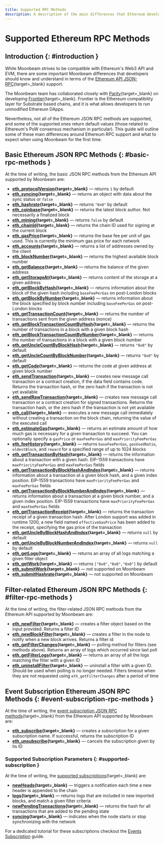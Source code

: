 ```yaml
---
title: Supported RPC Methods
description: A description of the main differences that Ethereum developers need to understand in terms of the Ethereum RPC support Moonbeam provides.
---
```


# Supported Ethereum RPC Methods

## Introduction {: #introduction }

While Moonbeam strives to be compatible with Ethereum's Web3 API and EVM, there are some important Moonbeam differences that developers should know and understand in terms of the [Ethereum API JSON-RPC](https://eth.wiki/json-rpc/API#json-rpc-methods){target=_blank} support.

The Moonbeam team has collaborated closely with [Parity](https://www.parity.io/){target=_blank} on developing [Frontier](/learn/features/eth-compatibility/#frontier){target=_blank}. Frontier is the Ethereum compatibility layer for Substrate based chains, and it is what allows developers to run unmodified Ethereum DApps.

Nevertheless, not all of the Ethereum JSON RPC methods are supported, and some of the supported ones return default values (those related to Ethereum's PoW consensus mechanism in particular). This guide will outline some of these main differences around Ethereum RPC support and what to expect when using Moonbeam for the first time.

## Basic Ethereum JSON RPC Methods {: #basic-rpc-methods }

At the time of writing, the basic JSON RPC methods from the Ethereum API supported by Moonbeam are:

 - **[eth_protocolVersion](https://eth.wiki/json-rpc/API#eth_protocolversion){target=_blank}** — returns `1` by default
 - **[eth_syncing](https://eth.wiki/json-rpc/API#eth_syncing){target=_blank}** — returns an object with data about the sync status or `false`
 - **[eth_hashrate](https://eth.wiki/json-rpc/API#eth_hashrate){target=_blank}** — returns `"0x0"` by default
 - **[eth_coinbase](https://eth.wiki/json-rpc/API#eth_coinbase){target=_blank}** — returns the latest block author. Not necessarily a finalized block
 - **[eth_mining](https://eth.wiki/json-rpc/API#eth_mining){target=_blank}** — returns `false` by default
 - **[eth_chainId](https://eth.wiki/json-rpc/API#eth_chainid){target=_blank}** — returns the chain ID used for signing at the current block
 - **[eth_gasPrice](https://eth.wiki/json-rpc/API#eth_gasprice){target=_blank}** — returns the base fee per unit of gas used. This is currently the minimum gas price for each network
 - **[eth_accounts](https://eth.wiki/json-rpc/API#eth_accounts){target=_blank}** — returns a list of addresses owned by the client
 - **[eth_blockNumber](https://eth.wiki/json-rpc/API#eth_blocknumber){target=_blank}** — returns the highest available block number
 - **[eth_getBalance](https://eth.wiki/json-rpc/API#eth_getbalance){target=_blank}** — returns the balance of the given address
 - **[eth_getStorageAt](https://eth.wiki/json-rpc/API#eth_getstorageat){target=_blank}** — returns content of the storage at a given address
 - **[eth_getBlockByHash](https://eth.wiki/json-rpc/API#eth_getblockbyhash){target=_blank}** — returns information about the block of the given hash including `baseFeePerGas` on post-London blocks
 - **[eth_getBlockByNumber](https://eth.wiki/json-rpc/API#eth_getblockbynumber){target=_blank}** — returns information about the block specified by block number including `baseFeePerGas` on post-London blocks
 - **[eth_getTransactionCount](https://eth.wiki/json-rpc/API#eth_gettransactioncount){target=_blank}** — returns the number of transactions sent from the given address (nonce)
 - **[eth_getBlockTransactionCountByHash](https://eth.wiki/json-rpc/API#eth_getblocktransactioncountbyhash){target=_blank}** — returns the number of transactions in a block with a given block hash
 - **[eth_getBlockTransactionCountByNumber](https://eth.wiki/json-rpc/API#eth_getblocktransactioncountbynumber){target=_blank}** — returns the number of transactions in a block with a given block number
 - **[eth_getUncleCountByBlockHash](https://eth.wiki/json-rpc/API#eth_getunclecountbyblockhash){target=_blank}** —  returns `"0x0"` by default
 - **[eth_getUncleCountByBlockNumber](https://eth.wiki/json-rpc/API#eth_getunclecountbyblocknumber){target=_blank}** — returns `"0x0"` by default
 - **[eth_getCode](https://eth.wiki/json-rpc/API#eth_getcode){target=_blank}** — returns the code at given address at given block number
 - **[eth_sendTransaction](https://eth.wiki/json-rpc/API#eth_sendtransaction){target=_blank}** — creates new message call transaction or a contract creation, if the data field contains code. Returns the transaction hash, or the zero hash if the transaction is not yet available
 - **[eth_sendRawTransaction](https://eth.wiki/json-rpc/API#eth_sendrawtransaction){target=_blank}** — creates new message call transaction or a contract creation for signed transactions. Returns the transaction hash, or the zero hash if the transaction is not yet available
 - **[eth_call](https://eth.wiki/json-rpc/API#eth_call){target=_blank}** — executes a new message call immediately without creating a transaction on the block chain, returning the value of the executed call
 - **[eth_estimateGas](https://eth.wiki/json-rpc/API#eth_estimategas){target=_blank}** — returns an estimate amount of how much gas is necessary for a given transaction to succeed. You can optionally specify a `gasPrice` or `maxFeePerGas` and `maxPriorityFeePerGas`
  - **[eth_feeHistory](https://docs.alchemy.com/alchemy/apis/ethereum/eth-feehistory){target=_blank}** — returns `baseFeePerGas`, `gasUsedRatio`, `oldestBlock`, and `reward` for a specified range of up to 1024 blocks
 - **[eth_getTransactionByHash](https://eth.wiki/json-rpc/API#eth_gettransactionbyhash){target=_blank}** — returns the information about a transaction with a given hash. EIP-1559 transactions have `maxPriorityFeePerGas` and `maxFeePerGas` fields
 - **[eth_getTransactionByBlockHashAndIndex](https://eth.wiki/json-rpc/API#eth_gettransactionbyblockhashandindex){target=_blank}** — returns information about a transaction at a given block hash, and a given index position. EIP-1559 transactions have `maxPriorityFeePerGas` and `maxFeePerGas` fields
 - **[eth_getTransactionByBlockNumberAndIndex](https://eth.wiki/json-rpc/API#eth_gettransactionbyblocknumberandindex){target=_blank}** — returns information about a transaction at a given block number, and a given index position. EIP-1559 transactions have `maxPriorityFeePerGas` and `maxFeePerGas` fields
 - **[eth_getTransactionReceipt](https://eth.wiki/json-rpc/API#eth_gettransactionreceipt){target=_blank}** — returns the transaction receipt of a given transaction hash. After London support was added in runtime 1200, a new field named `effectiveGasPrice` has been added to the receipt, specifying the gas price of the transaction
 - **[eth_getUncleByBlockHashAndIndex](https://eth.wiki/json-rpc/API#eth_getunclebyblockhashandindex){target=_blank}** — returns `null` by default
 - **[eth_getUncleByBlockNumberAndIndex](https://eth.wiki/json-rpc/API#eth_getunclebyblocknumberandindex){target=_blank}** — returns `null` by default
 - **[eth_getLogs](https://eth.wiki/json-rpc/API#eth_getlogs){target=_blank}** — returns an array of all logs matching a given filter object
 - **[eth_getWork](https://eth.wiki/json-rpc/API#eth_getwork){target=_blank}** — returns `["0x0","0x0","0x0"]` by default
 - **[eth_submitWork](https://eth.wiki/json-rpc/API#eth_submitwork){target=_blank}** — not supported on Moonbeam
 - **[eth_submitHashrate](https://eth.wiki/json-rpc/API#eth_submithashrate){target=_blank}** — not supported on Moonbeam

## Filter-related Ethereum JSON RPC Methods {: #filter-rpc-methods }

At the time of writing, the filter-related JSON RPC methods from the Ethereum API supported by Moonbeam are:

 - **[eth_newFilter](https://eth.wiki/json-rpc/API#eth_newfilter){target=_blank}** — creates a filter object based on the input provided. Returns a filter ID
 - **[eth_newBlockFilter](https://eth.wiki/json-rpc/API#eth_newblockfilter){target=_blank}** — creates a filter in the node to notify when a new block arrives. Returns a filter id
 - **[eth_getFilterChanges](https://eth.wiki/json-rpc/API#eth_getfilterchanges){target=_blank}** — polling method for filters (see methods above). Returns an array of logs which occurred since last poll
 - **[eth_getFilterLogs](https://eth.wiki/json-rpc/API#eth_getfilterlogs){target=_blank}** — returns an array of all the logs matching the filter with a given ID
 - **[eth_uninstallFilter](https://eth.wiki/json-rpc/API#eth_uninstallfilter){target=_blank}** — uninstall a filter with a given ID. Should be used when polling is no longer needed. Filters timeout when they are not requested using `eth_getFilterChanges` after a period of time

## Event Subscription Ethereum JSON RPC Methods {: #event-subscription-rpc-methods }

At the time of writing, the [event subscription JSON RPC methods](https://geth.ethereum.org/docs/interacting-with-geth/rpc/pubsub#create-subscriptions){target=_blank} from the Ethereum API supported by Moonbeam are:

 - **[eth_subscribe](https://geth.ethereum.org/docs/interacting-with-geth/rpc/pubsub#create-subscriptions#create-subscription){target=_blank}** — creates a subscription for a given subscription name. If successful, returns the subscription ID
 - **[eth_unsubscribe](https://geth.ethereum.org/docs/interacting-with-geth/rpc/pubsub#create-subscriptions#cancel-subscription){target=_blank}** — cancels the subscription given by its ID

### Supported Subscription Parameters {: #supported-subscription }

At the time of writing, the [supported subscriptions](https://geth.ethereum.org/docs/interacting-with-geth/rpc/pubsub#create-subscriptions#supported-subscriptions){target=_blank} are:

 - **[newHeads](https://geth.ethereum.org/docs/interacting-with-geth/rpc/pubsub#create-subscriptions#newheads){target=_blank}** — triggers a notification each time a new header is appended to the chain
 - **[logs](https://geth.ethereum.org/docs/interacting-with-geth/rpc/pubsub#create-subscriptions#logs){target=_blank}** — returns logs that are included in new imported blocks, and match a given filter criteria
 - **[newPendingTransactions](https://geth.ethereum.org/docs/interacting-with-geth/rpc/pubsub#create-subscriptions#newpendingtransactions){target=_blank}** — returns the hash for all transactions that are added to the pending state
 - **[syncing](https://geth.ethereum.org/docs/interacting-with-geth/rpc/pubsub#create-subscriptions#syncing){target=_blank}** — indicates when the node starts or stop synchronizing with the network

For a dedicated tutorial for these subscriptions checkout the [Events Subscription](/builders/build/eth-api/pubsub/) guide.